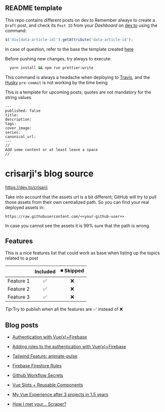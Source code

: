 ## README template

This repo contains different posts on dev.to
Remember always to create a `Draft` post, and check its `Post ID` from your _Dashboard_ on [dev.to](https://dev.to/dashboard) using the command:

```js
$('div[data-article-id]').getAttribute('data-article-id');
```

In case of question, refer to the base the template created [here](https://github.com/maxime1992/dev.to)

Before pushing new changes, try always to execute:

```sh
  yarn install && npm run prettier:write
```

This command is always a headache when deploying to [Travis](https://travis-ci.com), and the [Husky](https://www.npmjs.com/package/husky) `pre-commit` is not working by the time being

This is a template for upcoming posts; quotes are not mandatory for the string values

```
---
published: false
title:
description:
tags:
cover_image:
series:
canonical_url:
---
//
Add some content or at least leave a space
//
```

# crisarji's blog source

https://dev.to/crisarji

Take into account that the assets url is a bit different; GitHub will try to pull those assets from their own centralized path.
So you can find your real deployed assets in:

`https://raw.githubusercontent.com/<<your-github-user>>`

In case you cannot see the assets it is 99% sure that the path is wrong.

## Features

This is a nice features list that could work as base when listing up the topics related to a post

|           | Included | ◾ Skipped |
| --------- | :------: | :--------: |
| Feature 1 |    ✅    |     ❌     |
| Feature 2 |    ✅    |     ❌     |
| Feature 3 |    ✅    |     ❌     |

_Tip_:Try to publish when all the features are ✅ instead of ❌

## Blog posts

- [Authentication with Vue(x)+Firebase](https://dev.to/crisarji/authentication-with-vue-x-firebase-31dc)

- [Adding roles to the authentication with Vue(x)+Firebase](https://dev.to/crisarji/adding-roles-to-the-authentication-with-vue-x-firebase-2o62)

- [Tailwind Feature: animate-pulse](https://dev.to/crisarji/tailwind-feature-animate-pulse-3nbn)

- [Firebase Firestore Rules](https://dev.to/crisarji/firebase-firestore-rules-3mpc)

- [Github Workflow Secrets](https://dev.to/crisarji/3-steps-for-handling-github-workflow-secrets-26om)

- [Vue Slots + Reusable Components](https://dev.to/crisarji/vue-slots-and-reusable-components-5g3p)

- [My Vue Experience after 3 projects in 1.5 years](https://dev.to/crisarji/my-vue-experience-after-3-projects-in-18-months-456c)

- [How I met your... Scraper?](https://dev.to)
